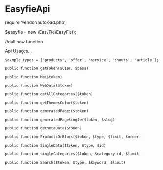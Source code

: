 # EasyfieApi


require 'vendor/autoload.php';

$easyfie = new \EasyFie\EasyFie();

//call now function

Api Usages...

    $exmple_types = ['products', 'offer', 'service', 'shouts', 'article'];

    public function getToken($user, $pass)

    public function Me($token)

    public function WebData($token)

    public function getAllCategories($token)

    public function getThemesColor($token) 

    public function generatedPages($token)

    public function generatedPageSingle($token, $slug)

    public function getMetaData($token)

    public function ProductsOrBlogs($token, $type, $limit, $order)

    public function SingleData($token, $type, $id)

    public function singleCategories($token, $category_id, $limit)

    public function Search($token, $type, $keyword, $limit)